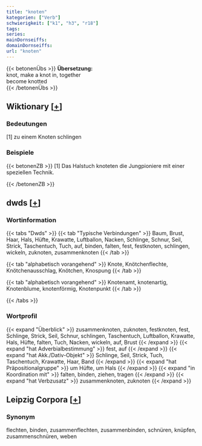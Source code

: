 ```yaml
---
title: "knoten"
kategorien: ["Verb"]
schwierigkeit: ["k1", "h3", "r18"]
tags:
series:
mainDornseiffs:
domainDornseiffs:
url: "knoten"
---
```


{{< betonenÜbs >}}
**Übersetzung:**  
knot, make a knot in, together  
become knotted  
{{< /betonenÜbs >}}

## Wiktionary [[+](https://de.wiktionary.org/wiki/knoten)]

### Bedeutungen
[1] zu einem Knoten schlingen  

### Beispiele
{{< betonenZB >}}
[1] Das Halstuch knoteten die Jungpioniere mit einer speziellen Technik.  

{{< /betonenZB >}}


## dwds [[+](https://www.dwds.de/wb/knoten)]

### Wortinformation
{{< tabs "Dwds" >}}
{{< tab "Typische Verbindungen" >}}
Baum, Brust, Haar, Hals, Hüfte, Krawatte, Luftballon, Nacken, Schlinge, Schnur, Seil, Strick, Taschentuch, Tuch, auf, binden, falten, fest, festknoten, schlingen, wickeln, zuknoten, zusammenknoten
{{< /tab >}}

{{< tab "alphabetisch vorangehend" >}}
Knote, Knötchenflechte, Knötchenausschlag, Knötchen, Knospung
{{< /tab >}}

{{< tab "alphabetisch vorangehend" >}}
Knotenamt, knotenartig, Knotenblume, knotenförmig, Knotenpunkt
{{< /tab >}}

{{< /tabs >}}

### Wortprofil
{{< expand "Überblick" >}} zusammenknoten, zuknoten, festknoten, fest, Schlinge, Strick, Seil, Schnur, schlingen, Taschentuch, Luftballon, Krawatte, Hals, Hüfte, falten, Tuch, Nacken, wickeln, auf, Brust {{< /expand >}}
{{< expand "hat Adverbialbestimmung" >}} fest, auf {{< /expand >}}
{{< expand "hat Akk./Dativ-Objekt" >}} Schlinge, Seil, Strick, Tuch, Taschentuch, Krawatte, Haar, Band {{< /expand >}}
{{< expand "hat Präpositionalgruppe" >}} um Hüfte, um Hals {{< /expand >}}
{{< expand "in Koordination mit" >}} falten, binden, ziehen, tragen {{< /expand >}}
{{< expand "hat Verbzusatz" >}} zusammenknoten, zuknoten {{< /expand >}}

## Leipzig Corpora [[+](https://corpora.uni-leipzig.de/en/res?word=knoten&corpusId=deu_newscrawl-public_2018)]


### Synonym
flechten, binden, zusammenflechten, zusammenbinden, schnüren, knüpfen, zusammenschnüren, weben

